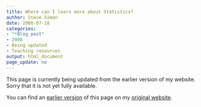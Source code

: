 ```yaml
---
title: Where can I learn more about Statistics?
author: Steve Simon
date: 2008-07-18
categories:
- "*Blog post"
- 2008
- Being updated
- Teaching resources
output: html_document
page_update: no
---
```


This page is currently being updated from the earlier version of my website. Sorry that it is not yet fully available.

<!---More--->

You can find an [earlier version][sim1] of this page on my [original website][sim2].

[sim1]: http://www.pmean.com/08/LearnMore.html
[sim2]: http://www.pmean.com/original_site.html
